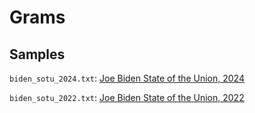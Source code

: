 # Grams

## Samples

`biden_sotu_2024.txt`: [Joe Biden State of the Union, 2024](https://www.whitehouse.gov/briefing-room/speeches-remarks/2024/03/07/remarks-of-president-joe-biden-state-of-the-union-address-as-prepared-for-delivery-2/)

`biden_sotu_2022.txt`: [Joe Biden State of the Union, 2022](https://gist.github.com/fzliu/973bb1d659a740b1d78a659f90be4a02)
